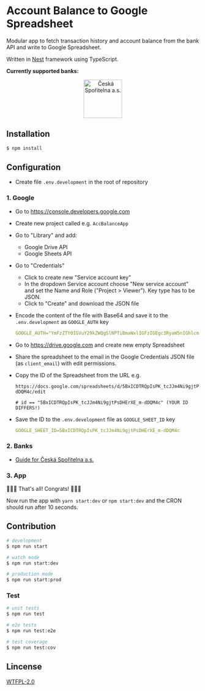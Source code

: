 # Account Balance to Google Spreadsheet

Modular app to fetch transaction history and account balance from the bank API and write to Google Spreadsheet.

Written in [Nest](https://github.com/nestjs/nest) framework using TypeScript.

**Currently supported banks:**

<div style="text-align: center">
  <img src="https://assets.erstegroup.com/content/sites/cz/csas/www_csas_cz/cs/zpravy-z-banky/2017/10/18/ceska-sporitelna-zacina-pouzivat-nove-logo/jcr:content/mainParsys/textwithimage_1762737388/image.fitIn.w360.jpg/15081581954211508157086169.jpg" alt="Česká Spořitelna a.s." height="100"/>
</div>


## Installation

```bash
$ npm install
```

## Configuration

- Create file `.env.development` in the root of repository

### 1. Google
- Go to https://console.developers.google.com
- Create new project called e.g. `AccBalanceApp`
- Go to "Library" and add:
  - Google Drive API
  - Google Sheets API
- Go to "Credentials"
  - Click to create new "Service account key"
  - In the dropdown Service account choose "New service account" and set the Name and Role ("Project > Viewer"). Key type has to be JSON.
  - Click to "Create" and download the JSON file
- Encode the content of the file with Base64 and save it to the `.env.development` as `GOOGLE_AUTH` key

  ```yaml
  GOOGLE_AUTH="YmFzZTY0IGVuY29kZWQgSlNPTiBmaWxlIGFzIGEgc3RyaW5nIGhlcmU="
  ```

- Go to https://drive.google.com and create new empty Spreadsheet
- Share the spreadsheet to the email in the Google Credentials JSON file (as `client_email`) with edit permissions.
- Copy the ID of the Spreadsheet from the URL
  e.g.
  ```
  https://docs.google.com/spreadsheets/d/5BxICDTRQpIsPK_tcJJm4Ni9gjtPsDHErXE_m-dDQM4c/edit

  # id == "5BxICDTRQpIsPK_tcJJm4Ni9gjtPsDHErXE_m-dDQM4c" (YOUR ID DIFFERS!)
  ```
- Save the ID to the `.env.development` file as `GOOGLE_SHEET_ID` key

  ```yaml
  GOOGLE_SHEET_ID=5BxICDTRQpIsPK_tcJJm4Ni9gjtPsDHErXE_m-dDQM4c
  ```

### 2. Banks
- [Guide for Česká Spořitelna a.s.](/docs/ceska_sporitelna.md)

### 3. App
🎉🎉🎉 That's all! Congrats! 🎉🎉🎉

Now run the app with `yarn start:dev` or `npm start:dev` and the CRON should run after 10 seconds.

## Contribution

```bash
# development
$ npm run start

# watch mode
$ npm run start:dev

# production mode
$ npm run start:prod
```

### Test

```bash
# unit tests
$ npm run test

# e2e tests
$ npm run test:e2e

# test coverage
$ npm run test:cov
```

## Lincense

[WTFPL-2.0](https://www.tldrlegal.com/l/wtfpl)